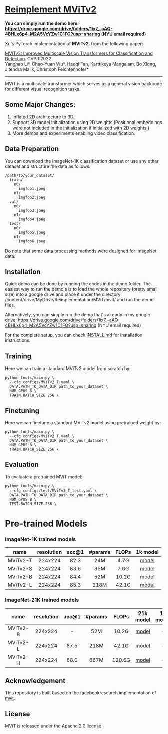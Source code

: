 # [Reimplement MViTv2](https://arxiv.org/abs/2112.01526)

**You can simply run the demo here: https://drive.google.com/drive/folders/1ix7_-aAQ-4BHLx6p4_M2A5VcYZw1C1FO?usp=sharing (NYU email required)**

Xu's PyTorch implementation of **MViTv2**, from the following paper:

[MViTv2: Improved Multiscale Vision Transformers for Classification and Detection](https://arxiv.org/abs/2112.01526). CVPR 2022.\
Yanghao Li*, Chao-Yuan Wu*, Haoqi Fan, Karttikeya Mangalam, Bo Xiong, Jitendra Malik, Christoph Feichtenhofer*

---

MViT is a multiscale transformer which serves as a general vision backbone for different visual recognition tasks.

## Some Major Changes: 

1. Inflated 2D architecture to 3D.
2. Support 3D model initialization using 2D weights (Positional embeddings were not included in the initialization if initialized with 2D weights.)
3. More demos and experiments enabling video classification.



## Data Preparation

You can download the ImageNet-1K classification dataset or use any other dataset and structure the data as follows:
```
/path/to/your_dataset/
  train/
    n0/
      imgfoo1.jpeg
    n1/
      imgfoo2.jpeg
  val/
    n0/
      imgfoo3.jpeg
    n1/
      imgfoo4.jpeg
  test/
    n0/
      imgfoo5.jpeg
    n1/
      imgfoo6.jpeg
```

Do note that some data processing methods were designed for ImageNet data.



## Installation

Quick demo can be done by running the codes in the demo folder. The easiest way to run the demo's is to load the whole repository (pretty small size) into a google drive and place it under the directory /content/drive/MyDrive/Reimplementation/MViT/mvit/ and run the demo files.

Alternatively, you can simply run the demo that's already in my google drive: https://drive.google.com/drive/folders/1ix7_-aAQ-4BHLx6p4_M2A5VcYZw1C1FO?usp=sharing (NYU email required) 

For the complete setup, you can check [INSTALL.md](INSTALL.md) for installation instructions.

## Training

Here we can train a standard MViTv2 model from scratch by:
```
python tools/main.py \
  --cfg configs/MViTv2_T.yaml \
  DATA.PATH_TO_DATA_DIR path_to_your_dataset \
  NUM_GPUS 8 \
  TRAIN.BATCH_SIZE 256 \
```

## Finetuning

Here we can finetune a standard MViTv2 model using pretrained weight by:
```
python tools/main.py \
  --cfg configs/MViTv2_T.yaml \
  DATA.PATH_TO_DATA_DIR path_to_your_dataset \
  NUM_GPUS 8 \
  TRAIN.BATCH_SIZE 256 \
```

## Evaluation

To evaluate a pretrained MViT model:
```
python tools/main.py \
  --cfg configs/test/MViTv2_T_test.yaml \
  DATA.PATH_TO_DATA_DIR path_to_your_dataset \
  NUM_GPUS 8 \
  TEST.BATCH_SIZE 256 \
```

# Pre-trained Models
### ImageNet-1K trained models

| name | resolution |acc@1 | #params | FLOPs | 1k model |
|:---:|:---:|:---:|:---:| :---:|:---:|
| MViTv2-T | 224x224 | 82.3 | 24M | 4.7G | [model](https://dl.fbaipublicfiles.com/mvit/mvitv2_models/MViTv2_T_in1k.pyth) |
| MViTv2-S | 224x224 | 83.6 | 35M | 7.0G | [model](https://dl.fbaipublicfiles.com/mvit/mvitv2_models/MViTv2_S_in1k.pyth) |
| MViTv2-B | 224x224 | 84.4 | 52M | 10.2G | [model](https://dl.fbaipublicfiles.com/mvit/mvitv2_models/MViTv2_B_in1k.pyth) |
| MViTv2-L | 224x224 | 85.3 | 218M | 42.1G | [model](https://dl.fbaipublicfiles.com/mvit/mvitv2_models/MViTv2_L_in1k.pyth) |

### ImageNet-21K trained models

| name | resolution |acc@1 | #params | FLOPs | 21k model | 1k model |
|:---:|:---:|:---:|:---:| :---:|:---:|:---:|
| MViTv2-B | 224x224 | - | 52M | 10.2G | [model](https://dl.fbaipublicfiles.com/mvit/mvitv2_models/MViTv2_B_in21k.pyth) | - |
| MViTv2-L | 224x224 | 87.5 | 218M | 42.1G | [model](https://dl.fbaipublicfiles.com/mvit/mvitv2_models/MViTv2_L_in21k.pyth) | - |
| MViTv2-H | 224x224 | 88.0 | 667M | 120.6G | [model](https://dl.fbaipublicfiles.com/mvit/mvitv2_models/MViTv2_H_in21k.pyth) | - |

## Acknowledgement
This repository is built based on the facebookresearch implementation of [mvit](https://github.com/facebookresearch/mvit).

## License
MViT is released under the [Apache 2.0 license](LICENSE).


```
